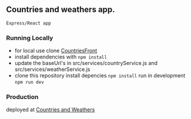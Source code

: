 ## Countries and weathers app.

    Express/React app

### Running Locally

- for local use clone [CountriesFront](https://github.com/otdot/countriesFall)
- install dependencies with `npm install`
- update the baseUrl's in src/services/countryService.js and src/services/weatherService.js
- clone this repository install depencies `npm install` run in development `npm run dev`

### Production

deployed at [Countries and Weathers](https://countriesandweathers.netlify.app/)
